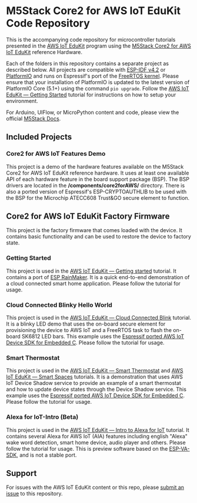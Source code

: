 # M5Stack Core2 for AWS IoT EduKit Code Repository
This is the accompanying code repository for microcontroller tutorials presented in the [AWS IoT EduKit](https://edukit.workshop.aws) program using the [M5Stack Core2 for AWS IoT EduKit](https://m5stack.com/products/m5stack-core2-esp32-iot-development-kit-for-aws-iot-edukit) reference Hardware.

Each of the folders in this repository contains a separate project as described below. All projects are compatible with [ESP-IDF v4.2](https://www.espressif.com/en/products/sdks/esp-idf) or [PlatformIO](https://platformio.org/) and runs on Espressif's port of the [FreeRTOS kernel](https://www.freertos.org/). Please ensure that your installation of PlatformIO is updated to the latest version of PlatformIO Core (5.1+) using the command `pio upgrade`. Follow the [AWS IoT EduKit — Getting Started](https://edukit.workshop.aws/en/getting-started.html) tutorial for instructions on how to setup your environment.

For Arduino, UIFlow, or MicroPython content and code, please view the official [M5Stack Docs](https://docs.m5stack.com/#/).

## Included Projects
### Core2 for AWS IoT Features Demo
This project is a demo of the hardware features available on the M5Stack Core2 for AWS IoT EduKit reference hardware. It uses at least one available API of each hardware feature in the board support package (BSP). The BSP drivers are located in the **/components/core2forAWS/** directory. There is also a ported version of Espressif's ESP-CRYPTOAUTHLIB to be used with the BSP for the Microchip ATECC608 Trust&GO secure element to function.

## Core2 for AWS  IoT EduKit Factory Firmware
This project is the factory firmware that comes loaded with the device. It contains basic functionality and can be used to restore the device to factory state.

### Getting Started
This project is used in the [AWS IoT EduKit — Getting started](https://edukit.workshop.aws/en/getting-started.html) tutorial. It contains a port of [ESP RainMaker](https://rainmaker.espressif.com/). It is a quick end-to-end demonstration of a cloud connected smart home application. Please follow the tutorial for usage.

### Cloud Connected Blinky Hello World
This project is used in the [AWS IoT EduKit — Cloud Connected Blink](https://edukit.workshop.aws/en/blinky-hello-world.html) tutorial. It is a blinky LED demo that uses the on-board secure element for provisioning the device to AWS IoT and a FreeRTOS task to flash the on-board SK6812 LED bars. This example uses the [Espressif ported AWS IoT Device SDK for Embedded C](https://github.com/espressif/esp-aws-iot). Please follow the tutorial for usage.

### Smart Thermostat
This project is used in the [AWS IoT EduKit — Smart Thermostat](https://edukit.workshop.aws/en/smart-thermostat.html) and [AWS IoT EduKit — Smart Spaces](https://edukit.workshop.aws/en/smart-spaces.html) tutorials. It is a demonstration that uses AWS IoT Device Shadow service to provide an example of a smart thermostat and how to update device states through the Device Shadow service. This example uses the [Espressif ported AWS IoT Device SDK for Embedded C](https://github.com/espressif/esp-aws-iot). Please follow the tutorial for usage.

### Alexa for IoT-Intro (Beta)
This project is used in the [AWS IoT EduKit — Intro to Alexa for IoT](https://edukit.workshop.aws/en/intro-to-alexa-for-iot.html) tutorial. It contains several Alexa for AWS IoT (AIA) features including english "Alexa" wake word detection, smart home device, audio player and others. Please follow the tutorial for usage. This is preview software based on the [ESP-VA-SDK](https://github.com/espressif/esp-va-sdk), and is not a stable port.

## Support
For issues with the AWS IoT EduKit content or this repo, please [submit an issue](https://github.com/m5stack/Core2-for-AWS-IoT-EduKit/issues) to this repository.